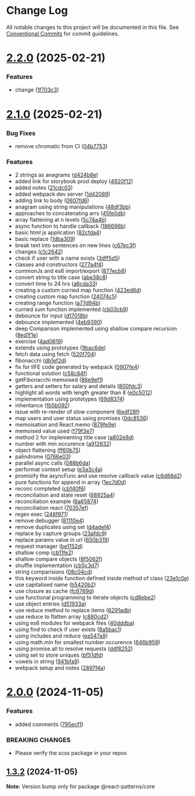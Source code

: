 # Change Log

All notable changes to this project will be documented in this file.
See [Conventional Commits](https://conventionalcommits.org) for commit guidelines.

# [2.2.0](https://github.com/janabhishek2/react-patterns/compare/v2.1.0...v2.2.0) (2025-02-21)


### Features

* change ([1f703c3](https://github.com/janabhishek2/react-patterns/commit/1f703c31bab92946119add318eee5e06b3ac7091))





# [2.1.0](https://github.com/janabhishek2/react-patterns/compare/v2.0.0...v2.1.0) (2025-02-21)


### Bug Fixes

* remove chromatic from CI ([04b7753](https://github.com/janabhishek2/react-patterns/commit/04b775354959615f55ee6aa7d4be97803c42d701))


### Features

* 2 strings as anagrams ([d424b8e](https://github.com/janabhishek2/react-patterns/commit/d424b8edfe5834cdda572b9684c0bbde5c7bfd28))
* added link for storybook prod deploy ([4920f12](https://github.com/janabhishek2/react-patterns/commit/4920f12d5696e2ea6aab8fae9811941ba46c06f2))
* added notes ([21cdc03](https://github.com/janabhishek2/react-patterns/commit/21cdc0370be613adac10147f1d2373c9f8d5b431))
* added webpack dev server ([1d42089](https://github.com/janabhishek2/react-patterns/commit/1d42089a1f021edad67b5d568d455d90917c16a3))
* adding link to body ([0607fd6](https://github.com/janabhishek2/react-patterns/commit/0607fd6321eb23d764a93d5082f02079c0844e60))
* anagram using string manipulations ([48df3bb](https://github.com/janabhishek2/react-patterns/commit/48df3bbcbfcf96430fa999dd01e6f9eb2dac34f8))
* approaches to concatenating arrs ([45fe0db](https://github.com/janabhishek2/react-patterns/commit/45fe0dbfb475ea06197f39fc32e952fc65196193))
* array flattening at n levels ([5c74a4b](https://github.com/janabhishek2/react-patterns/commit/5c74a4b67a33c9a1233d542e1e2c3e368bbd92b4))
* async function to handle callback ([186696b](https://github.com/janabhishek2/react-patterns/commit/186696bf578d43d974e31de5107d128c4025bf7a))
* basic html js application ([82cfda4](https://github.com/janabhishek2/react-patterns/commit/82cfda4a77c5300096c1a8c0f7406f18ba40fc4b))
* basic replace ([1dba309](https://github.com/janabhishek2/react-patterns/commit/1dba309c275a373aa8c1534436d9a1d09f450b47))
* break text into sentences on new lines ([c67ec3f](https://github.com/janabhishek2/react-patterns/commit/c67ec3f6257c6ff1c8471bf0e884fbbbd2b5e898))
* changes ([c1c2642](https://github.com/janabhishek2/react-patterns/commit/c1c264267b94cb987861a5956cc450fb455eccb7))
* check if user with a name exists ([3dff5d5](https://github.com/janabhishek2/react-patterns/commit/3dff5d5b0cc41d0a576acf8ce56ebed81556cb67))
* classes and constructors ([277a4f4](https://github.com/janabhishek2/react-patterns/commit/277a4f44e99f38528b9ae832ce3b0c52410c9d32))
* commonJs and es6 import/export ([877ecb8](https://github.com/janabhishek2/react-patterns/commit/877ecb8ff14be1fa34985f711d246eaa18e5a8dc))
* convert string to title case ([abe38c8](https://github.com/janabhishek2/react-patterns/commit/abe38c897eb7cdec5baac6903fe636299de7e7f1))
* convert time to 24 hrs ([a6cda33](https://github.com/janabhishek2/react-patterns/commit/a6cda33b5a4347061e3f0abca43eb886b418109d))
* creating a custom curried map function ([423ed6d](https://github.com/janabhishek2/react-patterns/commit/423ed6d89fa88d7965b655f4d739f7fe7798dd9b))
* creating custom map function ([24074c5](https://github.com/janabhishek2/react-patterns/commit/24074c54c8b3a41a69ded6fc4e073250141f2fed))
* creating range function ([a77d94b](https://github.com/janabhishek2/react-patterns/commit/a77d94b6c1867fe724b4c47bd452c2fddcfd5f8f))
* curried sum function implemented ([cb03cb9](https://github.com/janabhishek2/react-patterns/commit/cb03cb94701c102ffa9d60bb1b88bee42a4548b5))
* debounce for input ([d17018b](https://github.com/janabhishek2/react-patterns/commit/d17018b30e31f7f09bceae9f0ac79454cb0c35d7))
* debounce implemented ([4eb9390](https://github.com/janabhishek2/react-patterns/commit/4eb939027d7fc80ff0748eced7edbf3b775c049a))
* deep Comparison implemented using shallow compare recursion ([8ed1f1e](https://github.com/janabhishek2/react-patterns/commit/8ed1f1e77abcd5008c889fa2e07f6468d0218ecc))
* exercise ([4ad0619](https://github.com/janabhishek2/react-patterns/commit/4ad0619d331522b71d29dd0daf63d1a593854c00))
* extends using prototypes ([9bac6de](https://github.com/janabhishek2/react-patterns/commit/9bac6de860d14b3203d6df042feb284f72b06fa6))
* fetch data using fetch ([520f704](https://github.com/janabhishek2/react-patterns/commit/520f7045e6c194c0e09fbcb0efc282c9f6434cdc))
* fibonacchi ([db1ef2d](https://github.com/janabhishek2/react-patterns/commit/db1ef2d97b9fedf5b61bdcde74f9fa5f3787b1af))
* fix for IIFE code generated by webpack ([0907fe4](https://github.com/janabhishek2/react-patterns/commit/0907fe44b49f267e0b76fdf9a29e675c146e5a4d))
* functional solution ([c58c84f](https://github.com/janabhishek2/react-patterns/commit/c58c84f2a96bc67c1825f2b277cba887adbe283d))
* getFibonacchi memoised ([86e9ef1](https://github.com/janabhishek2/react-patterns/commit/86e9ef1b504cb81e2f8a6e2d616717c6581626e0))
* getters and setters for salary and details ([800fdc3](https://github.com/janabhishek2/react-patterns/commit/800fdc3acfed5406b4540a493207e9deae8dc40e))
* highlight all words with length greater than 8 ([e0c5012](https://github.com/janabhishek2/react-patterns/commit/e0c501233f57bda8e9239ada973059d8bcc9341d))
* implementation using prototypes ([69d8374](https://github.com/janabhishek2/react-patterns/commit/69d8374abdb5835c2eb3ca3f9307707a54976558))
* inheritance ([fb5b092](https://github.com/janabhishek2/react-patterns/commit/fb5b0921750ba80118373d308f7cb5e70238cf96))
* issue with re-render of slow component ([6edf28f](https://github.com/janabhishek2/react-patterns/commit/6edf28fe11230002f5b2132d590587e024418b68))
* map users and user status using promises ([0dc8536](https://github.com/janabhishek2/react-patterns/commit/0dc85363178f949e42d3563f5b14ee406aa71b03))
* memoisation and React.memo ([879fe9e](https://github.com/janabhishek2/react-patterns/commit/879fe9e525c66e1001bc247991c6fab51e9e283c))
* memoised value used ([f79f3e7](https://github.com/janabhishek2/react-patterns/commit/f79f3e7781dfd8738094bfaae7da343e44e54f47))
* method 2 for implementing title case ([a802e8d](https://github.com/janabhishek2/react-patterns/commit/a802e8dd28f08f851f9fe830825746ee05e213b1))
* number with min occurence ([a912632](https://github.com/janabhishek2/react-patterns/commit/a912632d177493051efde1ca83950197bb4ff9b0))
* object flattening ([ff60b75](https://github.com/janabhishek2/react-patterns/commit/ff60b75e0c37af36abffc0db9e81ab0330f2bdf7))
* palindrome ([0766e03](https://github.com/janabhishek2/react-patterns/commit/0766e03ef42573344983719fb1ed5a3044d449d4))
* parallel async calls ([088b6da](https://github.com/janabhishek2/react-patterns/commit/088b6dad08d461d3b432263232464e35e58449aa))
* performat context setup ([e3a3c4a](https://github.com/janabhishek2/react-patterns/commit/e3a3c4ad41f6b84323ed3c901f97216104718c8a))
* promisify the asyncFunc and use resolve callback value ([c6d88d2](https://github.com/janabhishek2/react-patterns/commit/c6d88d22e160ca78bcd0bb62f4b88cc3b60fab46))
* pure functions for append in array ([1ec7d0d](https://github.com/janabhishek2/react-patterns/commit/1ec7d0d7ef4e6198e6957251ced5846a2985136e))
* reconc completed ([cb140f6](https://github.com/janabhishek2/react-patterns/commit/cb140f668ee64543caf4b08f1deb02345ebc48bc))
* reconciliation and state reset ([68925a4](https://github.com/janabhishek2/react-patterns/commit/68925a45f7fba667ce58a91e92a402be5b22dd03))
* reconciliation example ([6a65874](https://github.com/janabhishek2/react-patterns/commit/6a65874c72581b85650fd545e4c1743f643ff14d))
* reconciliation react ([70357ef](https://github.com/janabhishek2/react-patterns/commit/70357ef4f456e40385a701a5b4da0b90e3121498))
* regex exec ([248f971](https://github.com/janabhishek2/react-patterns/commit/248f9712a31036ec5730a1ecf7c62b7c5648288b))
* remove debugger ([81110e4](https://github.com/janabhishek2/react-patterns/commit/81110e48964fc310775baa4daf0656bf9c4fea4a))
* remove duplicates using set ([d4adef4](https://github.com/janabhishek2/react-patterns/commit/d4adef4a1ac0c5a27ab64dbe351a0ffa6f8f421d))
* replace by capture groups ([23afdc9](https://github.com/janabhishek2/react-patterns/commit/23afdc918d0f8ba28c55d9697ef46f54facac04b))
* replace params value in url ([650b319](https://github.com/janabhishek2/react-patterns/commit/650b3190ee7e34c8607c17f150607f9f70f71943))
* request manager ([be1152d](https://github.com/janabhishek2/react-patterns/commit/be1152dcb1d28bef193d4af8f24b2e9649a14883))
* shallow comp ([cb11fe2](https://github.com/janabhishek2/react-patterns/commit/cb11fe291919f03381788968a52a85081912790e))
* shallow compare objects ([8f5062f](https://github.com/janabhishek2/react-patterns/commit/8f5062f35618288b152978a0cbb6d93a7d715860))
* shuffle implementation ([cb5c3d7](https://github.com/janabhishek2/react-patterns/commit/cb5c3d78c47bb36c34d365457148110ac6ef2941))
* string comparisions ([08c04cd](https://github.com/janabhishek2/react-patterns/commit/08c04cd5673de79524d30b1bbbc7be8681aa5879))
* this keyword inside function defined inside method of class ([23e1c0e](https://github.com/janabhishek2/react-patterns/commit/23e1c0e1ca4984e854f637520f7d52757496767c))
* use capitalised name ([b5420b2](https://github.com/janabhishek2/react-patterns/commit/b5420b2af3c2f57602e8d3f474e3b0a06d3a653d))
* use closure as cache ([fc6769d](https://github.com/janabhishek2/react-patterns/commit/fc6769d5dd3a63c7d514e5b1ef22ece02315c36a))
* use functional programming to iterate objects ([cd8ebe2](https://github.com/janabhishek2/react-patterns/commit/cd8ebe2c1d1035dfaed80fb628b709bfbb84b500))
* use object entries ([d51933a](https://github.com/janabhishek2/react-patterns/commit/d51933a81fecb03fad7e97b8aced1ff6ef9995a4))
* use reduce method to replace items ([6291adb](https://github.com/janabhishek2/react-patterns/commit/6291adb0cf580976f880a9c8bd71f5ddfbd9f7e4))
* use reduce to flatten array ([c880cd2](https://github.com/janabhishek2/react-patterns/commit/c880cd26ef770a7fd106ddacd25964cc42ac703a))
* using es6 modules for webpack files ([40dddba](https://github.com/janabhishek2/react-patterns/commit/40dddbab3f9cabaadd29dc903fe3df146f831778))
* using find to check if user exists ([8a5bac1](https://github.com/janabhishek2/react-patterns/commit/8a5bac1f4f18a091cca06f2592e4d899d8ee161f))
* using includes and reduce ([ea547a9](https://github.com/janabhishek2/react-patterns/commit/ea547a9794083c49f51d31f0abd5c9653bfaa723))
* using math.min for smallest number occurence ([646b959](https://github.com/janabhishek2/react-patterns/commit/646b959cf4c0ab5ea7d98706effb6ad5ee256fc5))
* using promise.all to resolve requests ([ddf8252](https://github.com/janabhishek2/react-patterns/commit/ddf825280d154f792ae20015549ea6ec79414398))
* using set to store uniques ([bf51dfd](https://github.com/janabhishek2/react-patterns/commit/bf51dfd86b84595c5edf30788b6292e186e84805))
* vowels in string ([941bfa9](https://github.com/janabhishek2/react-patterns/commit/941bfa9fb46892af5d192f958dcb8e4555e6f677))
* webpack setup and notes ([2897f4a](https://github.com/janabhishek2/react-patterns/commit/2897f4a6c0acd307265ca74a9c3c2ce312723451))





# [2.0.0](https://github.com/janabhishek2/react-patterns/compare/v1.3.2...v2.0.0) (2024-11-05)


### Features

* added comments ([795ecf1](https://github.com/janabhishek2/react-patterns/commit/795ecf1962f9125b795e4447d37e4e3f96d0a722))


### BREAKING CHANGES

* Please verify the scss package in your repos





## [1.3.2](https://github.com/janabhishek2/react-patterns/compare/v1.3.1...v1.3.2) (2024-11-05)

**Note:** Version bump only for package @react-patterns/core
